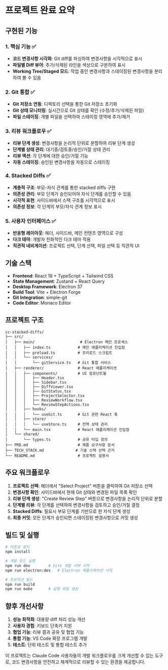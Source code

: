 # 프로젝트 완료 요약

## 구현된 기능

### 1. 핵심 기능 ✅
- **코드 변경사항 시각화**: Git diff를 파싱하여 변경사항을 시각적으로 표시
- **파일별 Diff 뷰어**: 추가/삭제된 라인을 색상으로 구분하여 표시
- **Working Tree/Staged 모드**: 작업 중인 변경사항과 스테이징된 변경사항을 분리하여 볼 수 있음

### 2. Git 통합 ✅
- **Git 저장소 연동**: 디렉토리 선택을 통한 Git 저장소 초기화
- **Git 상태 모니터링**: 실시간으로 Git 상태를 확인 (수정/추가/삭제된 파일)
- **파일 스테이징**: 개별 파일을 선택하여 스테이징 영역에 추가/제거

### 3. 리뷰 워크플로우 ✅
- **리뷰 단계 생성**: 변경사항을 논리적 단위로 분할하여 리뷰 단계 생성
- **단계별 상태 관리**: 대기중/검토중/승인/거절 상태 관리
- **리뷰 액션**: 각 단계에 대한 승인/거절 기능
- **자동 스테이징**: 승인된 변경사항을 자동으로 스테이징

### 4. Stacked Diffs ✅
- **계층적 구조**: 부모-자식 관계를 통한 stacked diffs 구현
- **의존성 관리**: 부모 단계가 승인되어야 자식 단계를 승인할 수 있음
- **시각적 표현**: 사이드바에서 스택 구조를 시각적으로 표시
- **의존성 정보**: 각 단계의 부모/자식 관계 정보 표시

### 5. 사용자 인터페이스 ✅
- **반응형 레이아웃**: 헤더, 사이드바, 메인 컨텐츠 영역으로 구성
- **다크 테마**: 개발자 친화적인 다크 테마 적용
- **직관적 네비게이션**: 프로젝트 선택, 단계 선택, 파일 선택 등 직관적 UI

## 기술 스택

- **Frontend**: React 18 + TypeScript + Tailwind CSS
- **State Management**: Zustand + React Query
- **Desktop Framework**: Electron 37
- **Build Tool**: Vite + Electron Forge
- **Git Integration**: simple-git
- **Code Editor**: Monaco Editor

## 프로젝트 구조

```
cc-stacked-diffs/
├── src/
│   ├── main/                    # Electron 메인 프로세스
│   │   ├── index.ts            # 메인 애플리케이션 진입점
│   │   ├── preload.ts          # 프리로드 스크립트
│   │   └── services/
│   │       └── gitService.ts   # Git 통합 서비스
│   ├── renderer/               # React 애플리케이션
│   │   ├── components/         # UI 컴포넌트들
│   │   │   ├── Header.tsx
│   │   │   ├── Sidebar.tsx
│   │   │   ├── DiffViewer.tsx
│   │   │   ├── GitStatus.tsx
│   │   │   ├── ProjectSelector.tsx
│   │   │   ├── ReviewWorkflow.tsx
│   │   │   └── ReviewStepActions.tsx
│   │   ├── hooks/
│   │   │   └── useGit.ts       # Git 관련 React 훅
│   │   ├── store/
│   │   │   └── useStore.ts     # 전역 상태 관리
│   │   └── main.tsx            # React 애플리케이션 진입점
│   └── shared/
│       └── types.ts            # 공유 타입 정의
├── PRD.md                      # 제품 요구사항 문서
├── TECH_STACK.md              # 기술 스택 선택 근거
└── README.md                   # 프로젝트 설명서
```

## 주요 워크플로우

1. **프로젝트 선택**: 헤더에서 "Select Project" 버튼을 클릭하여 Git 저장소 선택
2. **변경사항 확인**: 사이드바에서 현재 Git 상태와 변경된 파일 목록 확인
3. **리뷰 단계 생성**: "Create Review Step" 버튼으로 변경사항을 논리적 단위로 분할
4. **단계별 리뷰**: 각 단계를 선택하여 변경사항을 검토하고 승인/거절 결정
5. **Stacked Diffs**: 필요시 부모 단계를 기반으로 한 자식 단계 생성
6. **최종 커밋**: 모든 단계가 승인되면 스테이징된 변경사항으로 커밋 생성

## 빌드 및 실행

```bash
# 의존성 설치
npm install

# 개발 모드 실행
npm run dev        # Vite 개발 서버 시작
npm run electron:dev   # Electron 애플리케이션 시작

# 프로덕션 빌드
npm run build
npm run make       # 실행 파일 생성
```

## 향후 개선사항

1. **성능 최적화**: 대용량 diff 처리 성능 개선
2. **사용자 경험**: 키보드 단축키 지원
3. **협업 기능**: 리뷰 결과 공유 및 협업 기능
4. **통합 기능**: VS Code 확장 프로그램 개발
5. **테스트**: 단위 테스트 및 통합 테스트 추가

이 프로젝트는 Claude Code 사용자들의 개발 워크플로우를 크게 개선할 수 있는 도구로, 코드 변경사항을 안전하고 체계적으로 리뷰할 수 있는 환경을 제공합니다.